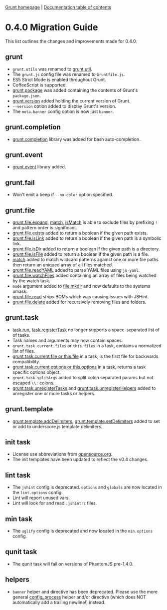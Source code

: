 [Grunt homepage](http://gruntjs.com/) | [Documentation table of contents](toc.md)

# 0.4.0 Migration Guide
This list outlines the changes and improvements made for 0.4.0.

## grunt

* `grunt.utils` was renamed to [grunt.util](api_util.md).
* The `grunt.js` config file was renamed to `Gruntfile.js`.
* ES5 Strict Mode is enabled throughout Grunt.
* CoffeeScript is supported.
* [grunt.package](api.md#gruntpackage) was added containing the contents of Grunt's `package.json`.
* [grunt.version](api.md#gruntversion) added holding the current version of Grunt.
* `--version` option added to display Grunt's version.
* The `meta.banner` config option is now just `banner`.

## grunt.completion

* [grunt.completion](faq.md#how-do-i-enable-shell-tab-auto-completion) library was added for bash auto-completion.

## grunt.event

* [grunt.event](api_event.md) library added.

## grunt.fail

* Won't emit a beep if `--no-color` option specified.

## grunt.file

* [grunt.file.expand](api_file.md#gruntfileexpand), [match](api_file.md#gruntfilematch), [isMatch](api_file.md#gruntfileismatch) is able to exclude files by prefixing `!` and pattern order is significant.
* [grunt.file.exists](api_file.md#gruntfileexists) added to return a boolean if the given path exists.
* [grunt.file.isLink](api_file.md#gruntfileislink) added to return a boolean if the given path is a symbolic link.
* [grunt.file.isDir](api_file.md#gruntfileisdir) added to return a boolean if the given path is a directory.
* [grunt.file.isFile](api_file.md#gruntfileisfile) added to return a boolean if the given path is a file.
* [match](api_file.md#gruntfilematch) added to match wildcard patterns against one or more file paths then return an uniqued array of all files matched.
* [grunt.file.readYAML](api_file.md#gruntfilereadyaml) added to parse YAML files using `js-yaml`.
* [grunt.file.watchFiles](api_file.md#gruntfilewatchfiles) added containing an array of files being watched by the watch task.
* `mode` argument added to [file.mkdir](api_file.md#gruntfilemkdir) and now defaults to the systems umask.
* [grunt.file.read](api_file.md#gruntfileread) strips BOMs which was causing issues with JSHint.
* [grunt.file.delete](api_file.md#gruntfiledelete) added for recursively removing files and folders.

## grunt.task

* [task.run](api_task.md#grunttaskrun), [task.registerTask](api_task.md#grunttaskregistertask-%E2%98%83) no longer supports a space-separated list of of tasks.
* Task names and arguments may now contain spaces.
* `grunt.task.current.files` or `this.files` in a task, contains a normalized list of files.
* [grunt.task.current.file or this.file](api_task.md#thisfile--grunttaskcurrentfile) in a task, is the first file for backwards compatibility.
* [grunt.task.current.options or this.options](api_task.md#thisoptions--grunttaskcurrentoptions) in a task, returns a task specific options object.
* `grunt.task.splitArgs` added to split colon separated params but not escaped `\\:` colons.
* [grunt.task.unregisterTasks](api_task.md#grunttaskunregistertasks-%E2%98%83) and [grunt.task.unregisterHelpers](api_task.md#grunttaskunregisterhelpers-%E2%98%83) added to unregister one or more tasks or helpers.

## grunt.template

* [grunt.template.addDelimiters](api_template.md#grunttemplateadddelimiters), [grunt.template.setDelimiters](api_template.md#grunttemplatesetdelimiters) added to set or add to underscore.js template delimiters.

## init task

* License use abbreviations from [opensource.org](http://www.opensource.org/licenses/alphabetical).
* The init templates have been updated to reflect the v0.4 changes.

## lint task

* The `jshint` config is deprecated. `options` and `globals` are now located in the `lint.options` config.
* Lint will report unused vars.
* Lint will look for and read `.jshintrc` files.

## min task

* The `uglify` config is deprecated and now located in the `min.options` config.

## qunit task

* The qunit task will fail on versions of PhantomJS pre-1.4.0.

## helpers

* `banner` helper and directive has been deprecated. Please use the more general [config_process](helpers_directives.md#config_processpropsubprop) helper and/or directive (which does NOT automatically add a trailing newline!) instead.
